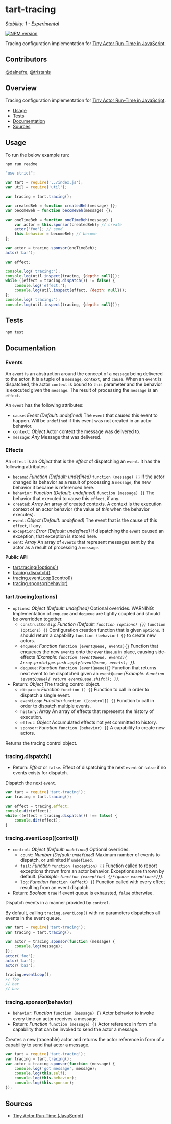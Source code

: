 # tart-tracing

_Stability: 1 - [Experimental](https://github.com/tristanls/stability-index#stability-1---experimental)_

[![NPM version](https://badge.fury.io/js/tart-tracing.png)](http://npmjs.org/package/tart-tracing)

Tracing configuration implementation for [Tiny Actor Run-Time in JavaScript](https://github.com/organix/tartjs).

## Contributors

[@dalnefre](https://github.com/dalnefre), [@tristanls](https://github.com/tristanls)

## Overview

Tracing configuration implementation for [Tiny Actor Run-Time in JavaScript](https://github.com/organix/tartjs).

  * [Usage](#usage)
  * [Tests](#tests)
  * [Documentation](#documentation)
  * [Sources](#sources)

## Usage

To run the below example run:

    npm run readme

```javascript
"use strict";

var tart = require('../index.js');
var util = require('util');

var tracing = tart.tracing();

var createdBeh = function createdBeh(message) {};
var becomeBeh = function becomeBeh(message) {};

var oneTimeBeh = function oneTimeBeh(message) {
    var actor = this.sponsor(createdBeh); // create
    actor('foo'); // send
    this.behavior = becomeBeh; // become
};

var actor = tracing.sponsor(oneTimeBeh);
actor('bar');

var effect;

console.log('tracing:');
console.log(util.inspect(tracing, {depth: null}));
while ((effect = tracing.dispatch()) != false) {
    console.log('effect:');
    console.log(util.inspect(effect, {depth: null}));
};
console.log('tracing:');
console.log(util.inspect(tracing, {depth: null}));
```

## Tests

    npm test

## Documentation

### Events

An `event` is an abstraction around the concept of a `message` being delivered to the actor. It is a tuple of a `message`, `context`, and `cause`. When an `event` is dispatched, the actor `context` is bound to `this` parameter and the behavior is executed given the `message`. The result of processing the `message` is an `effect`.

An `event` has the following attributes:

  * `cause`: _Event_ _(Default: undefined)_ The `event` that caused this event to happen. Will be `undefined` if this event was not created in an actor behavior.
  * `context`: _Object_ Actor context the message was delivered to.
  * `message`: _Any_ Message that was delivered.

### Effects

An `effect` is an _Object_ that is the _effect_ of dispatching an `event`. It has the following attributes:

  * `became`: _Function_ _(Default: undefined)_ `function (message) {}` If the actor changed its behavior as a result of processing a `message`, the new behavior it became is referenced here.
  * `behavior`: _Function_ _(Default: undefined)_ `function (message) {}` The behavior that executed to cause this `effect`, if any.
  * `created`: _Array_ An array of created contexts. A context is the execution context of an actor behavior (the value of _this_ when the behavior executes).
  * `event`: _Object_ _(Default: undefined)_ The event that is the cause of this `effect`, if any.
  * `exception`: _Error_ _(Default: undefined)_ If dispatching the `event` caused an exception, that exception is stored here.
  * `sent`: _Array_ An array of `events` that represent messages sent by the actor as a result of processing a `message`.

**Public API**

  * [tart.tracing(\[options\])](#tarttracingoptions)
  * [tracing.dispatch()](#tracingdispatch)
  * [tracing.eventLoop(\[control\])](#tracingeventloopcontrol)
  * [tracing.sponsor(behavior)](#tracingsponsorbehavior)

### tart.tracing(options)

  * `options`: _Object_ _(Default: undefined)_ Optional overrides.  WARNING: Implementation of `enqueue` and `dequeue` are tightly coupled and should be overridden together.
    * `constructConfig`: _Function_ _(Default: `function (options) {}`)_ `function (options) {}` Configuration creation function that is given `options`. It should return a capability `function (behavior) {}` to create new actors.
    * `enqueue`: _Function_ `function (eventQueue, events){}` Function that enqueues the new `events` onto the `eventQueue` in place, causing side-effects _(Example: `function (eventQueue, events){ Array.prototype.push.apply(eventQueue, events); }`)_.
    * `dequeue`: _Function_ `function (eventQueue){}` Function that returns next event to be dispatched given an `eventQueue` _(Example: `function (eventQueue){ return eventQueue.shift(); }`)_.
  * Return: _Object_ The tracing control object.
    * `dispatch`: _Function_ `function () {}` 
        Function to call in order to dispatch a single event.
    * `eventLoop`: _Function_ `function ([control]) {}` 
        Function to call in order to dispatch multiple events.
    * `history`: _Array_ An array of effects that represents the history of
        execution.
    * `effect`: _Object_ Accumulated effects not yet committed to history.
    * `sponsor`: _Function_ `function (behavior) {}` A capability to create
        new actors.

Returns the tracing control object.

### tracing.dispatch()

  * Return: _Effect_ or `false`. Effect of dispatching the next `event` or `false` if no events exists for dispatch.

Dispatch the next `event`.

```javascript
var tart = require('tart-tracing');
var tracing = tart.tracing();

var effect = tracing.effect;
console.dir(effect);
while ((effect = tracing.dispatch()) !== false) {
    console.dir(effect);
}
```

### tracing.eventLoop([control])

  * `control`: _Object_ _(Default: `undefined`)_ Optional overrides.
    * `count`: _Number_ _(Default: `undefined`)_ Maximum number of events to dispatch, or unlimited if `undefined`.
    * `fail`: _Function_ `function (exception) {}` Function called to report exceptions thrown from an actor behavior. Exceptions are thrown by default. _(Example: `function (exception) {/*ignore exceptions*/}`)_.
    * `log`: _Function_ `function (effect) {}` Function called with every effect resulting from an event dispatch.
  * Return: _Boolean_ `true` if event queue is exhausted, `false` otherwise.

Dispatch events in a manner provided by `control`. 

By default, calling `tracing.eventLoop()` with no parameters dispatches all events in the event queue.

```javascript
var tart = require('tart-tracing');
var tracing = tart.tracing();

var actor = tracing.sponsor(function (message) {
    console.log(message); 
});
actor('foo');
actor('bar');
actor('baz');

tracing.eventLoop();
// foo
// bar
// baz
```

### tracing.sponsor(behavior)

  * `behavior`: _Function_ `function (message) {}` Actor behavior to invoke every time an actor receives a message.
  * Return: _Function_ `function (message) {}` Actor reference in form of a capability that can be invoked to send the actor a message.

Creates a new (traceable) actor and returns the actor reference in form of a capability to send that actor a message.

```javascript
var tart = require('tart-tracing');
var tracing = tart.tracing();
var actor = tracing.sponsor(function (message) {
    console.log('got message', message);
    console.log(this.self);
    console.log(this.behavior);
    console.log(this.sponsor); 
});
```

## Sources

  * [Tiny Actor Run-Time (JavaScript)](https://github.com/organix/tartjs)
